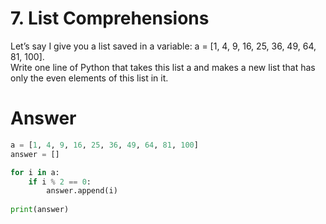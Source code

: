 # 7. List Comprehensions

Let’s say I give you a list saved in a variable: a = [1, 4, 9, 16, 25, 36, 49, 64, 81, 100].   
Write one line of Python that takes this list a and makes a new list that has only the even elements of this list in it.   

# Answer

```python
a = [1, 4, 9, 16, 25, 36, 49, 64, 81, 100]
answer = []

for i in a:
    if i % 2 == 0:
        answer.append(i)
        
print(answer)
```

